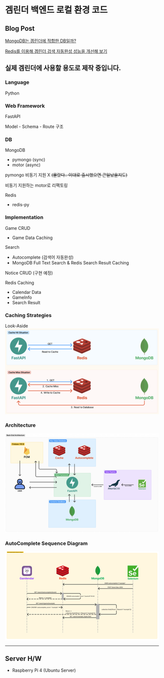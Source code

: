 # 겜린더 백엔드 로컬 환경 코드

## Blog Post
[MongoDB는 겜린더에 적합한 DB일까?](https://velog.io/@grit_munhyeok/겜린더-백엔드-문제-인식과-문제-해결을-위한-조사)

[Redis를 이용해 겜린더 검색 자동완성 성능을 개선해 보기](https://velog.io/@grit_munhyeok/겜린더-검색-자동완성-성능을-개선해-보기)

## 실제 겜린더에 사용할 용도로 제작 중입니다.

### Language
Python

### Web Framework
FastAPI

Model - Schema - Route 구조

### DB
MongoDB
- pymongo (sync)
- motor (async)
  
pymongo 비동기 지원 X
~~(몰랐다.. 이대로 출시했으면 큰일났을지도)~~

비동기 지원하는 motor로 리팩토링

Redis
- redis-py


### Implementation
Game CRUD
- Game Data Caching

Search
- Autocomplete (검색어 자동완성)
- MongoDB Full Text Search & Redis Search Result Caching

Notice CRUD (구현 예정)

Redis Caching
- Calendar Data
- GameInfo
- Search Result

### Caching Strategies
Look-Aside
![](/Readme%20Image/Caching%20Strategies.png)

### Architecture
![](/Readme%20Image/Back-End%20Architecture.png)

### AutoComplete Sequence Diagram
![](/Readme%20Image/Autocomplete_Diagram.png)



------

## Server H/W
- Raspberry Pi 4 (Ubuntu Server)